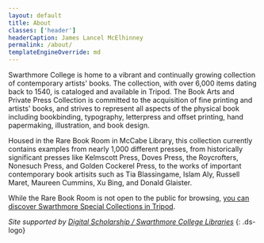 ```yaml
---
layout: default
title: About
classes: ['header']
headerCaption: James Lancel McElhinney
permalink: /about/
templateEngineOverride: md
---
```


Swarthmore College is home to a vibrant and continually growing collection of contemporary artists' books. The collection, with over 6,000 items dating back to 1540, is cataloged and available in Tripod. The Book Arts and Private Press Collection is committed to the acquisition of fine printing and artists' books, and strives to represent all aspects of the physical book including bookbinding, typography, letterpress and offset printing, hand papermaking, illustration, and book design.


Housed in the Rare Book Room in McCabe Library, this collection currently contains examples from nearly 1,000 different presses, from historically significant presses like Kelmscott Press, Doves Press, the Roycrofters, Nonesuch Press, and Golden Cockerel Press, to the works of important contemporary book artisits such as Tia Blassingame, Islam Aly, Russell Maret, Maureen Cummins, Xu Bing, and Donald Glaister.


While the Rare Book Room is not open to the public for browsing, [you can discover Swarthmore Special Collections in Tripod](http://tripod.swarthmore.edu/).

*Site supported by [Digital Scholarship / Swarthmore College Libraries](http://ds.swarthmore.edu/)*
{: .ds-logo}